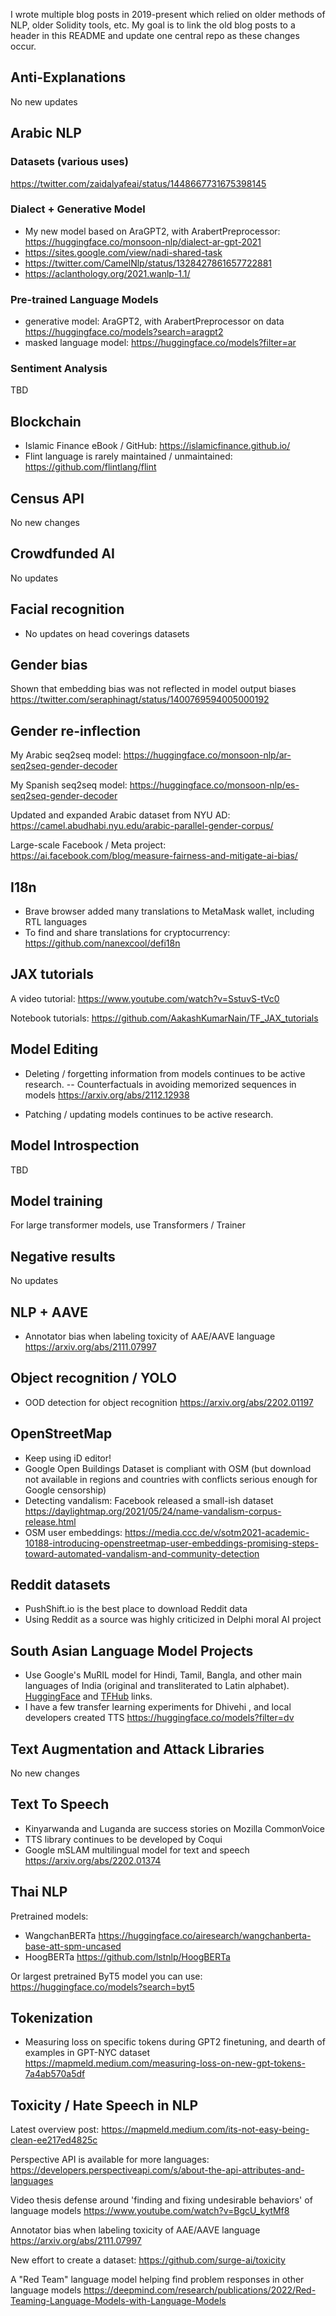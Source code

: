 I wrote multiple blog posts in 2019-present which relied on older methods of NLP, older Solidity tools, etc.
My goal is to link the old blog posts to a header in this README and update one central repo as these
changes occur.

## Anti-Explanations

No new updates

## Arabic NLP

### Datasets (various uses)

https://twitter.com/zaidalyafeai/status/1448667731675398145

### Dialect + Generative Model

- My new model based on AraGPT2, with ArabertPreprocessor: https://huggingface.co/monsoon-nlp/dialect-ar-gpt-2021
- https://sites.google.com/view/nadi-shared-task
- https://twitter.com/CamelNlp/status/1328427861657722881
- https://aclanthology.org/2021.wanlp-1.1/

### Pre-trained Language Models

- generative model: AraGPT2, with ArabertPreprocessor on data https://huggingface.co/models?search=aragpt2
- masked language model: https://huggingface.co/models?filter=ar

### Sentiment Analysis

TBD

## Blockchain

- Islamic Finance eBook / GitHub: https://islamicfinance.github.io/
- Flint language is rarely maintained / unmaintained: https://github.com/flintlang/flint

## Census API

No new changes

## Crowdfunded AI 

No updates

## Facial recognition

- No updates on head coverings datasets

## Gender bias

Shown that embedding bias was not reflected in model output biases https://twitter.com/seraphinagt/status/1400769594005000192

## Gender re-inflection

My Arabic seq2seq model: https://huggingface.co/monsoon-nlp/ar-seq2seq-gender-decoder

My Spanish seq2seq model: https://huggingface.co/monsoon-nlp/es-seq2seq-gender-decoder

Updated and expanded Arabic dataset from NYU AD: https://camel.abudhabi.nyu.edu/arabic-parallel-gender-corpus/

Large-scale Facebook / Meta project: https://ai.facebook.com/blog/measure-fairness-and-mitigate-ai-bias/

## I18n

- Brave browser added many translations to MetaMask wallet, including RTL languages
- To find and share translations for cryptocurrency: https://github.com/nanexcool/defi18n

## JAX tutorials

A video tutorial: https://www.youtube.com/watch?v=SstuvS-tVc0

Notebook tutorials: https://github.com/AakashKumarNain/TF_JAX_tutorials

## Model Editing

- Deleting / forgetting information from models continues to be active research.
-- Counterfactuals in avoiding memorized sequences in models https://arxiv.org/abs/2112.12938

- Patching / updating models continues to be active research.

## Model Introspection

TBD

## Model training

For large transformer models, use Transformers / Trainer

## Negative results

No updates

## NLP + AAVE

- Annotator bias when labeling toxicity of AAE/AAVE language https://arxiv.org/abs/2111.07997

## Object recognition / YOLO

- OOD detection for object recognition https://arxiv.org/abs/2202.01197

## OpenStreetMap

- Keep using iD editor!
- Google Open Buildings Dataset is compliant with OSM (but download not available in regions and countries with conflicts serious enough for Google censorship)
- Detecting vandalism: Facebook released a small-ish dataset https://daylightmap.org/2021/05/24/name-vandalism-corpus-release.html
- OSM user embeddings: https://media.ccc.de/v/sotm2021-academic-10188-introducing-openstreetmap-user-embeddings-promising-steps-toward-automated-vandalism-and-community-detection

## Reddit datasets

- PushShift.io is the best place to download Reddit data
- Using Reddit as a source was highly criticized in Delphi moral AI project

## South Asian Language Model Projects

- Use Google's MuRIL model for Hindi, Tamil, Bangla, and other main languages of India (original and transliterated to Latin alphabet). [HuggingFace](https://huggingface.co/models?search=muril) and [TFHub](https://tfhub.dev/google/MuRIL/1) links.
- I have a few transfer learning experiments for Dhivehi , and local developers created TTS https://huggingface.co/models?filter=dv

## Text Augmentation and Attack Libraries

No new changes

## Text To Speech

- Kinyarwanda and Luganda are success stories on Mozilla CommonVoice
- TTS library continues to be developed by Coqui
- Google mSLAM multilingual model for text and speech https://arxiv.org/abs/2202.01374

## Thai NLP

Pretrained models: 

- WangchanBERTa https://huggingface.co/airesearch/wangchanberta-base-att-spm-uncased
- HoogBERTa https://github.com/lstnlp/HoogBERTa

Or largest pretrained ByT5 model you can use: https://huggingface.co/models?search=byt5

## Tokenization

- Measuring loss on specific tokens during GPT2 finetuning, and dearth of examples in GPT-NYC dataset https://mapmeld.medium.com/measuring-loss-on-new-gpt-tokens-7a4ab570a5df

## Toxicity / Hate Speech in NLP

Latest overview post: https://mapmeld.medium.com/its-not-easy-being-clean-ee217ed4825c

Perspective API is available for more languages: https://developers.perspectiveapi.com/s/about-the-api-attributes-and-languages

Video thesis defense around 'finding and fixing undesirable behaviors' of language models https://www.youtube.com/watch?v=BgcU_kytMf8

Annotator bias when labeling toxicity of AAE/AAVE language https://arxiv.org/abs/2111.07997

New effort to create a dataset: https://github.com/surge-ai/toxicity

A "Red Team" language model helping find problem responses in other language models https://deepmind.com/research/publications/2022/Red-Teaming-Language-Models-with-Language-Models
